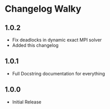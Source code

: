 # Changelog Walky

## 1.0.2
- Fix deadlocks in dynamic exact MPI solver
- Added this changelog

## 1.0.1
- Full Docstring documentation for everything

## 1.0.0
- Initial Release
